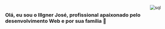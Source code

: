 <img align="right" alt="sql" src="https://github.com/IllgnerJose/IllgnerJose/assets/141378634/c1e324b7-0467-48bf-aa22-0594dc1c30de"/>

### Olá, eu sou o Illgner José, profissional apaixonado pelo desenvolvimento Web e por sua família 👋






